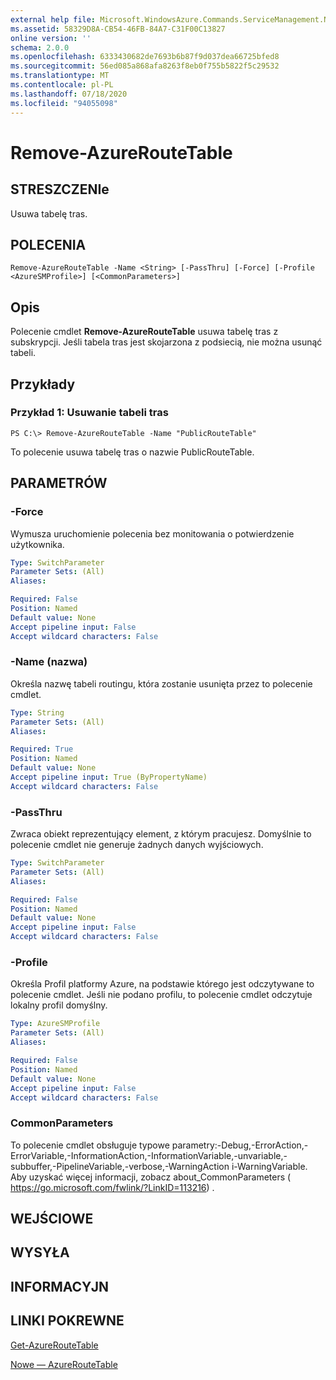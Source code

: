 ```yaml
---
external help file: Microsoft.WindowsAzure.Commands.ServiceManagement.Network.dll-Help.xml
ms.assetid: 58329D8A-CB54-46FB-84A7-C31F00C13827
online version: ''
schema: 2.0.0
ms.openlocfilehash: 6333430682de7693b6b87f9d037dea66725bfed8
ms.sourcegitcommit: 56ed085a868afa8263f8eb0f755b5822f5c29532
ms.translationtype: MT
ms.contentlocale: pl-PL
ms.lasthandoff: 07/18/2020
ms.locfileid: "94055098"
---
```

# Remove-AzureRouteTable

## STRESZCZENIe
Usuwa tabelę tras.

## POLECENIA

```
Remove-AzureRouteTable -Name <String> [-PassThru] [-Force] [-Profile <AzureSMProfile>] [<CommonParameters>]
```

## Opis
Polecenie cmdlet **Remove-AzureRouteTable** usuwa tabelę tras z subskrypcji.
Jeśli tabela tras jest skojarzona z podsiecią, nie można usunąć tabeli.

## Przykłady

### Przykład 1: Usuwanie tabeli tras
```
PS C:\> Remove-AzureRouteTable -Name "PublicRouteTable"
```

To polecenie usuwa tabelę tras o nazwie PublicRouteTable.

## PARAMETRÓW

### -Force
Wymusza uruchomienie polecenia bez monitowania o potwierdzenie użytkownika.

```yaml
Type: SwitchParameter
Parameter Sets: (All)
Aliases: 

Required: False
Position: Named
Default value: None
Accept pipeline input: False
Accept wildcard characters: False
```

### -Name (nazwa)
Określa nazwę tabeli routingu, która zostanie usunięta przez to polecenie cmdlet.

```yaml
Type: String
Parameter Sets: (All)
Aliases: 

Required: True
Position: Named
Default value: None
Accept pipeline input: True (ByPropertyName)
Accept wildcard characters: False
```

### -PassThru
Zwraca obiekt reprezentujący element, z którym pracujesz.
Domyślnie to polecenie cmdlet nie generuje żadnych danych wyjściowych.

```yaml
Type: SwitchParameter
Parameter Sets: (All)
Aliases: 

Required: False
Position: Named
Default value: None
Accept pipeline input: False
Accept wildcard characters: False
```

### -Profile
Określa Profil platformy Azure, na podstawie którego jest odczytywane to polecenie cmdlet.
Jeśli nie podano profilu, to polecenie cmdlet odczytuje lokalny profil domyślny.

```yaml
Type: AzureSMProfile
Parameter Sets: (All)
Aliases: 

Required: False
Position: Named
Default value: None
Accept pipeline input: False
Accept wildcard characters: False
```

### CommonParameters
To polecenie cmdlet obsługuje typowe parametry:-Debug,-ErrorAction,-ErrorVariable,-InformationAction,-InformationVariable,-unvariable,-subbuffer,-PipelineVariable,-verbose,-WarningAction i-WarningVariable. Aby uzyskać więcej informacji, zobacz about_CommonParameters ( https://go.microsoft.com/fwlink/?LinkID=113216) .

## WEJŚCIOWE

## WYSYŁA

## INFORMACYJN

## LINKI POKREWNE

[Get-AzureRouteTable](./Get-AzureRouteTable.md)

[Nowe — AzureRouteTable](./New-AzureRouteTable.md)
